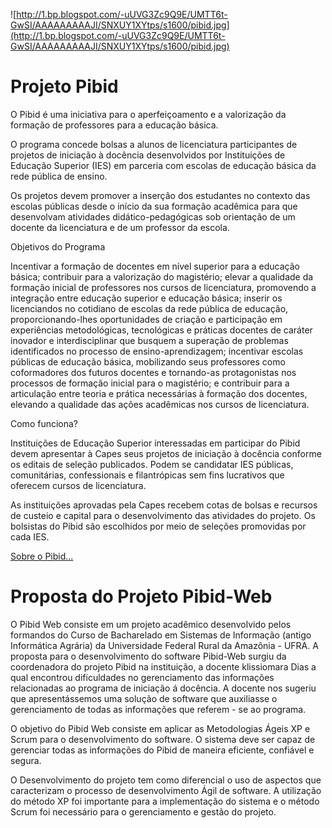 ![http://1.bp.blogspot.com/-uUVG3Zc9Q9E/UMTT6t-GwSI/AAAAAAAAAJI/SNXUY1XYtps/s1600/pibid.jpg](http://1.bp.blogspot.com/-uUVG3Zc9Q9E/UMTT6t-GwSI/AAAAAAAAAJI/SNXUY1XYtps/s1600/pibid.jpg)


# Projeto Pibid #

O Pibid é uma iniciativa para o aperfeiçoamento e a valorização da formação de professores para a educação básica.

O programa concede bolsas a alunos de licenciatura participantes de projetos de iniciação à docência desenvolvidos por Instituições de Educação Superior (IES) em parceria com escolas de educação básica da rede pública de ensino.

Os projetos devem promover a inserção dos estudantes no contexto das escolas públicas desde o início da sua formação acadêmica para que desenvolvam atividades didático-pedagógicas sob orientação de um docente da licenciatura e de um professor da escola.

Objetivos do Programa

Incentivar a formação de docentes em nível superior para a educação básica;
contribuir para a valorização do magistério;
elevar a qualidade da formação inicial de professores nos cursos de licenciatura, promovendo a integração entre educação superior e educação básica;
inserir os licenciandos no cotidiano de escolas da rede pública de educação, proporcionando-lhes oportunidades de criação e participação em experiências metodológicas, tecnológicas e práticas docentes de caráter inovador e interdisciplinar que busquem a superação de problemas identificados no processo de ensino-aprendizagem;
incentivar escolas públicas de educação básica, mobilizando seus professores como coformadores dos futuros docentes e tornando-as protagonistas nos processos de formação inicial para o magistério; e
contribuir para a articulação entre teoria e prática necessárias à formação dos docentes, elevando a qualidade das ações acadêmicas nos cursos de licenciatura.

Como funciona?

Instituições de Educação Superior interessadas em participar do Pibid devem apresentar à Capes seus projetos de iniciação à docência conforme os editais de seleção publicados. Podem se candidatar IES públicas, comunitárias, confessionais e filantrópicas sem fins lucrativos que oferecem cursos de licenciatura.

As instituições aprovadas pela Capes recebem cotas de bolsas e recursos de custeio e capital para o desenvolvimento das atividades do projeto. Os bolsistas do Pibid são escolhidos por meio de seleções promovidas por cada IES.

[Sobre o Pibid...](http://www.capes.gov.br/servicos/sala-de-imprensa/36-noticias/4749-pibid-e-um-dos-programas-mais-relevantes-a-educacao-basica-atualmente-diz-ministro)

# Proposta do Projeto Pibid-Web #

O Pibid Web consiste em um projeto acadêmico desenvolvido pelos formandos do Curso de Bacharelado em Sistemas de Informação (antigo Informática Agrária) da Universidade Federal Rural da Amazônia - UFRA.  A proposta para o desenvolvimento do software Pibid-Web surgiu da coordenadora do projeto Pibid na instituição, a docente klissiomara Dias a qual encontrou dificuldades no gerenciamento das informações relacionadas ao programa de iniciação á docência. A docente nos sugeriu que apresentássemos uma solução de software que auxiliasse o gerenciamento de todas as informações que referem - se ao programa.

O objetivo do Pibid Web consiste em aplicar as Metodologias Ágeis XP e Scrum para o desenvolvimento do software. O sistema deve ser capaz de gerenciar todas as informações do Pibid de maneira eficiente, confiável e segura.

O Desenvolvimento do projeto tem como diferencial o uso de aspectos que caracterizam o processo de desenvolvimento Ágil de software. A utilização do método XP foi importante para a implementação do sistema e o método Scrum foi necessário para o gerenciamento e gestão do projeto.
